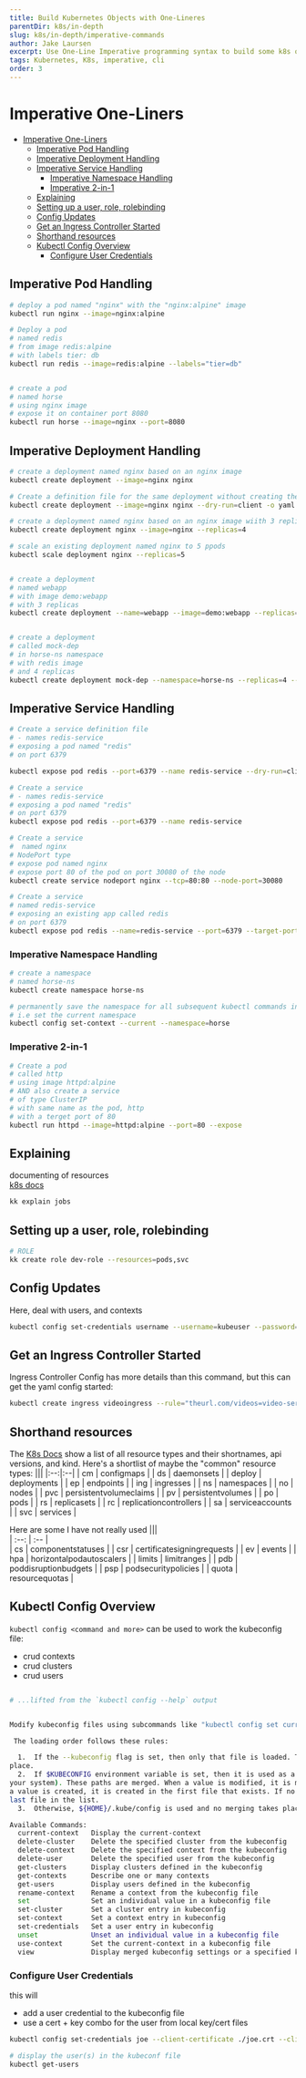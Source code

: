 ```yaml
---
title: Build Kubernetes Objects with One-Lineres
parentDir: k8s/in-depth
slug: k8s/in-depth/imperative-commands
author: Jake Laursen
excerpt: Use One-Line Imperative programming syntax to build some k8s objects
tags: Kubernetes, K8s, imperative, cli
order: 3
---
```


# Imperative One-Liners
- [Imperative One-Liners](#imperative-one-liners)
  - [Imperative Pod Handling](#imperative-pod-handling)
  - [Imperative Deployment Handling](#imperative-deployment-handling)
  - [Imperative Service Handling](#imperative-service-handling)
    - [Imperative Namespace Handling](#imperative-namespace-handling)
    - [Imperative 2-in-1](#imperative-2-in-1)
  - [Explaining](#explaining)
  - [Setting up a user, role, rolebinding](#setting-up-a-user-role-rolebinding)
  - [Config Updates](#config-updates)
  - [Get an Ingress Controller Started](#get-an-ingress-controller-started)
  - [Shorthand resources](#shorthand-resources)
  - [Kubectl Config Overview](#kubectl-config-overview)
    - [Configure User Credentials](#configure-user-credentials)
## Imperative Pod Handling
```bash
# deploy a pod named "nginx" with the "nginx:alpine" image
kubectl run nginx --image=nginx:alpine

# Deploy a pod
# named redis
# from image redis:alpine
# with labels tier: db
kubectl run redis --image=redis:alpine --labels="tier=db"


# create a pod
# named horse
# using nginx image
# expose it on container port 8080
kubectl run horse --image=nginx --port=8080
```

## Imperative Deployment Handling
```bash
# create a deployment named nginx based on an nginx image
kubectl create deployment --image=nginx nginx

# Create a definition file for the same deployment without creating the deployment
kubectl create deployment --image=nginx nginx --dry-run=client -o yaml

# create a deployment named nginx based on an nginx image wiith 3 replicas
kubectl create deployment nginx --image=nginx --replicas=4

# scale an existing deployment named nginx to 5 ppods
kubectl scale deployment nginx --replicas=5


# create a deployment
# named webapp
# with image demo:webapp
# with 3 replicas
kubectl create deployment --name=webapp --image=demo:webapp --replicas=3


# create a deployment
# called mock-dep
# in horse-ns namespace
# with redis image
# and 4 replicas
kubectl create deployment mock-dep --namespace=horse-ns --replicas=4 --image=redis
```

## Imperative Service Handling
```bash
# Create a service definition file
# - names redis-service
# exposing a pod named "redis" 
# on port 6379

kubectl expose pod redis --port=6379 --name redis-service --dry-run=client -o yaml > redis-service.yaml

# Create a service
# - names redis-service
# exposing a pod named "redis" 
# on port 6379
kubectl expose pod redis --port=6379 --name redis-service

# Create a service
#  named nginx
# NodePort type
# expose pod named nginx
# expose port 80 of the pod on port 30080 of the node
kubectl create service nodeport nginx --tcp=80:80 --node-port=30080

# Create a service
# named redis-service
# exposing an existing app called redis
# on port 6379
kubectl expose pod redis --name=redis-service --port=6379 --target-port=6379
```

### Imperative Namespace Handling
```bash
# create a namespace
# named horse-ns
kubectl create namespace horse-ns

# permanently save the namespace for all subsequent kubectl commands in that context.
# i.e set the current namespace
kubectl config set-context --current --namespace=horse
```

### Imperative 2-in-1
```bash
# Create a pod
# called http
# using image httpd:alpine
# AND also create a service 
# of type ClusterIP
# with same name as the pod, http
# with a terget port of 80
kubectl run httpd --image=httpd:alpine --port=80 --expose
```

## Explaining
documenting of resources  
[k8s docs](https://jamesdefabia.github.io/docs/user-guide/kubectl/kubectl_explain/)

```bash
kk explain jobs
```

## Setting up a user, role, rolebinding
```bash
# ROLE
kk create role dev-role --resources=pods,svc
```
## Config Updates
Here, deal with users, and contexts

```bash
kubectl config set-credentials username --username=kubeuser --password=kubepassword
```

## Get an Ingress Controller Started
Ingress Controller Config has more details than this command, but this can get the yaml config started:
```bash
kubectl create ingress videoingress --rule="theurl.com/videos=video-service:8765" --dry-run=client -o yaml > vidingress.yaml
```

## Shorthand resources
The [K8s Docs](https://kubernetes.io/docs/reference/kubectl/#resource-types) show a list of all resource types and their shortnames, api versions, and kind. Here's a shortlist of maybe the "common" resource types:
|||
|:--:|:--|
| cm | 	configmaps |
| ds | 	daemonsets |
| deploy | 	deployments |
| ep | 	endpoints |
| ing | 	ingresses |
| ns | 	namespaces |
| no | 	nodes |
| pvc | 	persistentvolumeclaims |
| pv | 	persistentvolumes |
| po | 	pods |
| rs | 	replicasets |
| rc  | 	replicationcontrollers |
| sa | 	serviceaccounts |
| svc | 	services |

Here are some I have not really used
|||  
| :--: | :-- |  
| cs | 	componentstatuses |
| csr |       	certificatesigningrequests |
| ev | 	events |
| hpa |       	horizontalpodautoscalers |
| limits | 	limitranges |
| pdb | 	poddisruptionbudgets |
| psp | 	podsecuritypolicies |
| quota | 	resourcequotas |

## Kubectl Config Overview
`kubectl config <command and more>` can be used to work the kubeconfig file:
- crud contexts
- crud clusters
- crud users

```bash

# ...lifted from the `kubectl config --help` output


Modify kubeconfig files using subcommands like "kubectl config set current-context my-context"

 The loading order follows these rules:

  1.  If the --kubeconfig flag is set, then only that file is loaded. The flag may only be set once and no merging takes
place.
  2.  If $KUBECONFIG environment variable is set, then it is used as a list of paths (normal path delimiting rules for
your system). These paths are merged. When a value is modified, it is modified in the file that defines the stanza. When
a value is created, it is created in the first file that exists. If no files in the chain exist, then it creates the
last file in the list.
  3.  Otherwise, ${HOME}/.kube/config is used and no merging takes place.

Available Commands:
  current-context   Display the current-context
  delete-cluster    Delete the specified cluster from the kubeconfig
  delete-context    Delete the specified context from the kubeconfig
  delete-user       Delete the specified user from the kubeconfig
  get-clusters      Display clusters defined in the kubeconfig
  get-contexts      Describe one or many contexts
  get-users         Display users defined in the kubeconfig
  rename-context    Rename a context from the kubeconfig file
  set               Set an individual value in a kubeconfig file
  set-cluster       Set a cluster entry in kubeconfig
  set-context       Set a context entry in kubeconfig
  set-credentials   Set a user entry in kubeconfig
  unset             Unset an individual value in a kubeconfig file
  use-context       Set the current-context in a kubeconfig file
  view              Display merged kubeconfig settings or a specified kubeconfig file
```

### Configure User Credentials
this will
- add a user credential to the kubeconfig file
- use a cert + key combo for the user from local key/cert files
```bash
kubectl config set-credentials joe --client-certificate ./joe.crt --client-key ./joe.key

# display the user(s) in the kubeconf file
kubectl get-users
```